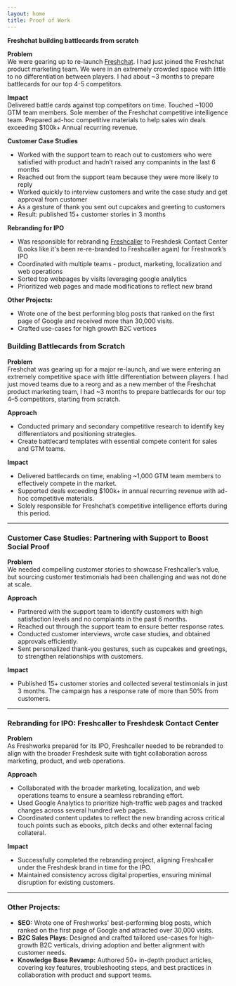 ```yaml
---
layout: home 
title: Proof of Work
---
```


**Freshchat building battlecards from scratch**

**Problem**   
We were gearing up to re-launch [Freshchat](https://www.freshworks.com/live-chat-software/). I had just joined the Freshchat product marketing team. We were in an extremely crowded space with little to no differentiation between players. I had about \~3 months to prepare battlecards for our top 4-5 competitors. 

**Impact**  
Delivered battle cards against top competitors on time. Touched \~1000 GTM team members. Sole member of the Freshchat competitive intelligence team. Prepared ad-hoc competitive materials to help sales win deals exceeding $100k+ Annual recurring revenue.

**Customer Case Studies**

- Worked with the support team to reach out to customers who were satisfied with product and hadn’t raised any companints in the last 6 months   
- Reached out from the support team because they were more likely to reply   
- Worked quickly to interview customers and write the case study and get approval from customer   
- As a gesture of thank you sent out cupcakes and greeting to customers  
- Result: published 15+ customer stories in 3 months 

**Rebranding for IPO** 

- Was responsible for rebranding [Freshcaller](https://www.freshworks.com/freshcaller-cloud-pbx/) to Freshdesk Contact Center (Looks like it's been re-re-branded to Freshcaller again) for Freshwork’s IPO  
- Coordinated with multiple teams \- product, marketing, localization and web operations   
- Sorted top webpages by visits leveraging google analytics   
- Prioritized web pages and made modifications to reflect new brand 

**Other Projects:**

- Wrote one of the best performing blog posts that ranked on the first page of Google and received more than 30,000 visits.   
- Crafted use-cases for high growth B2C vertices 

### **Building Battlecards from Scratch**

**Problem**  
Freshchat was gearing up for a major re-launch, and we were entering an extremely competitive space with little differentiation between players. I had just moved teams due to a reorg and as a new member of the Freshchat product marketing team, I had \~3 months to prepare battlecards for our top 4–5 competitors, starting from scratch.

**Approach**

* Conducted primary and secondary competitive research to identify key differentiators and positioning strategies.  
* Create battlecard templates with essential compete content for sales and GTM teams.

**Impact**

* Delivered battlecards on time, enabling \~1,000 GTM team members to effectively compete in the market.  
* Supported deals exceeding $100k+ in annual recurring revenue with ad-hoc competitive materials.  
* Solely responsible for Freshchat’s competitive intelligence efforts during this period.

---

### **Customer Case Studies: Partnering with Support to Boost Social Proof**

**Problem**  
We needed compelling customer stories to showcase Freshcaller’s value, but sourcing customer testimonials had been challenging and was not done at scale. 

**Approach**

* Partnered with the support team to identify customers with high satisfaction levels and no complaints in the past 6 months.   
* Reached out through the support team to ensure better response rates.  
* Conducted customer interviews, wrote case studies, and obtained approvals efficiently.  
* Sent personalized thank-you gestures, such as cupcakes and greetings, to strengthen relationships with customers.

**Impact**

* Published 15+ customer stories and collected several testimonials in just 3 months. The campaign has a response rate of more than 50% from customers. 

---

### **Rebranding for IPO: Freshcaller to Freshdesk Contact Center**

**Problem**  
As Freshworks prepared for its IPO, Freshcaller needed to be rebranded to align with the broader Freshdesk suite with tight collaboration across marketing, product, and web operations.

**Approach**

* Collaborated with the broader marketing, localization, and web operations teams to ensure a seamless rebranding effort.  
* Used Google Analytics to prioritize high-traffic web pages and tracked changes across several hundred web pages.   
* Coordinated content updates to reflect the new branding across critical touch points such as ebooks, pitch decks and other external facing collateral. 

**Impact**

* Successfully completed the rebranding project, aligning Freshcaller under the Freshdesk brand in time for the IPO.   
* Maintained consistency across digital properties, ensuring minimal disruption for existing customers.

---

### **Other Projects:**

* **SEO:** Wrote one of Freshworks' best-performing blog posts, which ranked on the first page of Google and attracted over 30,000 visits.  
* **B2C Sales Plays:** Designed and crafted tailored use-cases for high-growth B2C verticals, driving adoption and better alignment with customer needs.  
* **Knowledge Base Revamp:** Authored 50+ in-depth product articles, covering key features, troubleshooting steps, and best practices in collaboration with product and support teams. 
